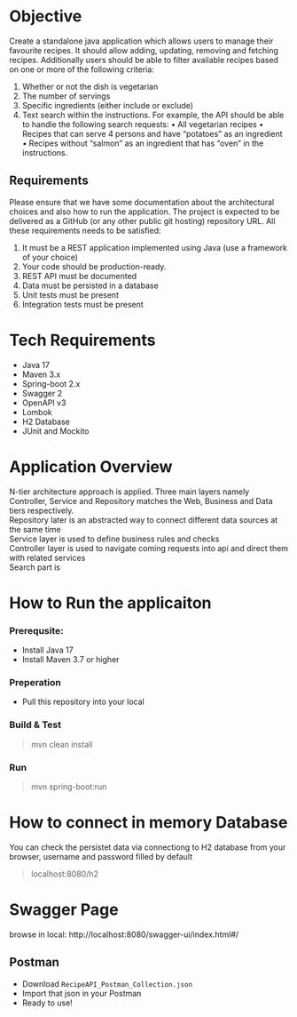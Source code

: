 # Objective
Create a standalone java application which allows users to manage their favourite recipes. It should allow adding, updating, removing and fetching recipes. Additionally users should be able to filter available recipes based on one or more of the following criteria:
1. Whether or not the dish is vegetarian
2. The number of servings
3. Specific ingredients (either include or exclude)
4. Text search within the instructions.
For example, the API should be able to handle the following search requests:
• All vegetarian recipes
• Recipes that can serve 4 persons and have “potatoes” as an ingredient
• Recipes without “salmon” as an ingredient that has “oven” in the instructions.
## Requirements
Please ensure that we have some documentation about the architectural choices and also how to run the application. The project is expected to be delivered as a GitHub (or any other public git hosting) repository URL.
All these requirements needs to be satisfied:
1. It must be a REST application implemented using Java (use a framework of your choice)
2. Your code should be production-ready.
3. REST API must be documented
4. Data must be persisted in a database
5. Unit tests must be present
6. Integration tests must be present

# Tech Requirements
- Java 17
- Maven 3.x
- Spring-boot 2.x
- Swagger 2
- OpenAPI v3
- Lombok
- H2 Database
- JUnit and Mockito

# Application Overview
N-tier architecture approach is applied. Three main layers namely Controller, Service and Repository matches the Web, Business and Data tiers respectively.<br />
Repository later is an abstracted way to connect different data sources at the same time
<br />
Service layer is used to define business rules and checks
<br />
Controller layer is used to navigate coming requests into api and direct them with related services
<br />
Search part is 

# How to Run the applicaiton
### Prerequsite:
- Install Java 17
- Install Maven 3.7 or higher 

### Preperation
- Pull this repository into your local

### Build & Test
> mvn clean install

### Run
> mvn spring-boot:run

# How to connect in memory Database
You can check the persistet data via connectiong to H2 database from your browser, username and password filled by default
> localhost:8080/h2

# Swagger Page
browse in local: http://localhost:8080/swagger-ui/index.html#/

## Postman
- Download `RecipeAPI_Postman_Collection.json`
- Import that json in your Postman
- Ready to use! 






